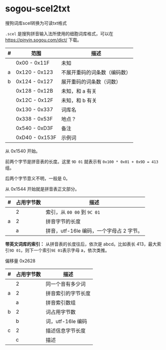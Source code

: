 # sogou-scel2txt
搜狗词库scel转换为可读txt格式

`.scel` 是搜狗拼音输入法所使用的细胞词库格式，可以在 https://pinyin.sogou.com/dict/ 下载。

| #    | 范围           | 描述                         |
| ---- | -------------- | ---------------------------- |
|      | 0x00 - 0x11F   | 未知                         |
| a    | 0x120 - 0x123  | 不展开重码的词条数（编码数） |
| b    | 0x124 - 0x127  | 展开重码的词条数（词数）     |
|      | 0x128 - 0x12B  | 未知，和 a 有关              |
|      | 0x12C - 0x12F  | 未知，和 b 有关              |
|      | 0x130 - 0x337  | 词库名                       |
|      | 0x338 - 0x53F  | 地点？                       |
|      | 0x540 - 0xD3F  | 备注                         |
|      | 0xD40 - 0x153F | 示例词                       |

从 0x1540 开始。

前两个字节是拼音表的长度。这里 `9D 01` 就表示有 `0x100 * 0x01 + 0x9D = 413` 组。

后两个字节意义不明，一般是 0。

从 0x1544 开始就是拼音表正文部分。

| #    | 占用字节数 | 描述                                     |
| ---- | ---------- | ---------------------------------------- |
|      | 2          | 索引，从 `00 00` 到 `9C 01`              |
| a    | 2          | 拼音字节的长度                           |
|      | a          | 拼音，utf-16le 编码，一个字母占 2 字节。 |

**带英文词库的索引：** 从拼音表的长度往后，依次是 abcd。比如表长 413，最大索引`9D 01`，则下一个索引`9E 01`表示字母 a，依次类推。

偏移量 0x2628

| #    | 占用字节数 | 描述               |
| ---- | ---------- | ------------------ |
|      | 2          | 同一个音有多少词   |
| a    | 2          | 拼音索引的字节长度 |
|      | a          | 拼音索引数组       |
| b    | 2          | 词占用字节数       |
|      | b          | 词，utf-16le 编码  |
| c    | 2          | 描述信息字节长度   |
|      | c          | 描述               |
